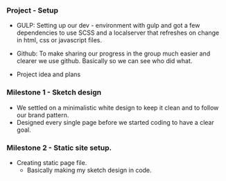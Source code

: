 

### Project - Setup
- GULP:
  Setting up our dev - environment with gulp and got a few dependencies to use SCSS and a localserver that refreshes on change in html, css or javascript files.
  
- Github: 
To make sharing our progress in the group much easier and clearer we use github. Basically so we can see who did what.

- Project idea and plans



### Milestone 1 - Sketch design 
- We settled on a minimalistic white design to keep it clean and to follow our brand pattern.
- Designed every single page before we started coding to have a clear goal.


### Milestone 2 - Static site setup. 
- Creating static page file.
    - Basically making my sketch design in code.

